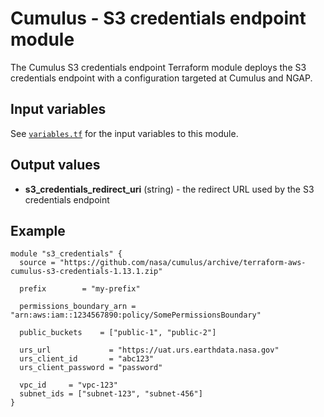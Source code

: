 # Cumulus - S3 credentials endpoint module

The Cumulus S3 credentials endpoint Terraform module deploys the S3
credentials endpoint with a configuration targeted at Cumulus and NGAP.

## Input variables

See [`variables.tf`]('./../variables.tf) for the input variables to this module.

## Output values

- **s3_credentials_redirect_uri** (string) - the redirect URL used by the S3
  credentials endpoint

## Example

```hcl
module "s3_credentials" {
  source = "https://github.com/nasa/cumulus/archive/terraform-aws-cumulus-s3-credentials-1.13.1.zip"

  prefix        = "my-prefix"

  permissions_boundary_arn = "arn:aws:iam::1234567890:policy/SomePermissionsBoundary"

  public_buckets    = ["public-1", "public-2"]

  urs_url             = "https://uat.urs.earthdata.nasa.gov"
  urs_client_id       = "abc123"
  urs_client_password = "password"

  vpc_id     = "vpc-123"
  subnet_ids = ["subnet-123", "subnet-456"]
}
```
